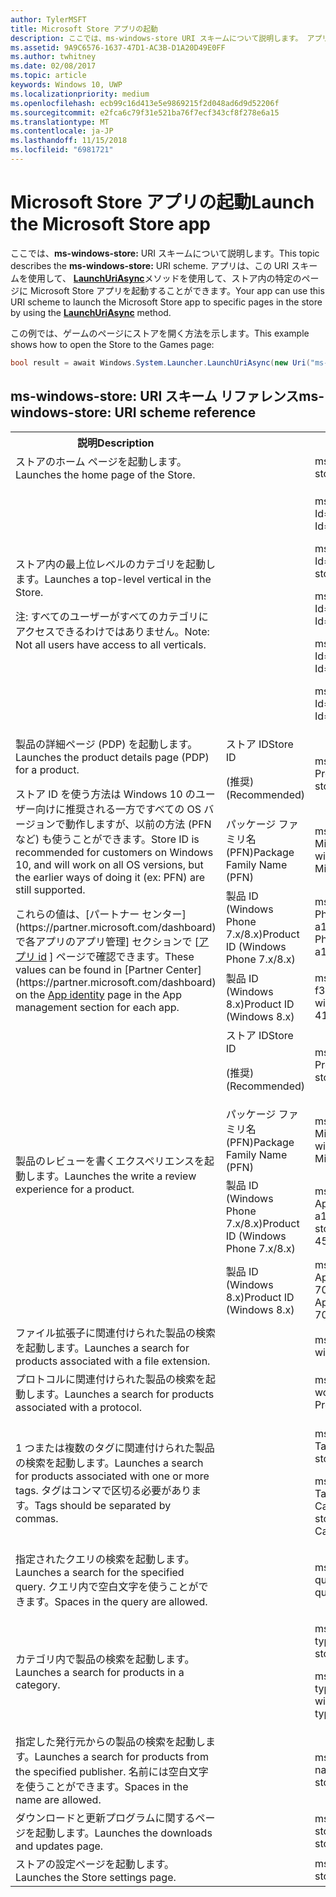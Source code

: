 ```yaml
---
author: TylerMSFT
title: Microsoft Store アプリの起動
description: ここでは、ms-windows-store URI スキームについて説明します。 アプリは、この URI スキームを使用して、ストア内の特定のページに Microsoft Store アプリを起動することができます。
ms.assetid: 9A9C6576-1637-47D1-AC3B-D1A20D49E0FF
ms.author: twhitney
ms.date: 02/08/2017
ms.topic: article
keywords: Windows 10, UWP
ms.localizationpriority: medium
ms.openlocfilehash: ecb99c16d413e5e9869215f2d048ad6d9d52206f
ms.sourcegitcommit: e2fca6c79f31e521ba76f7ecf343cf8f278e6a15
ms.translationtype: MT
ms.contentlocale: ja-JP
ms.lasthandoff: 11/15/2018
ms.locfileid: "6981721"
---
```

# <a name="launch-the-microsoft-store-app"></a><span data-ttu-id="c46a7-105">Microsoft Store アプリの起動</span><span class="sxs-lookup"><span data-stu-id="c46a7-105">Launch the Microsoft Store app</span></span>



<span data-ttu-id="c46a7-106">ここでは、**ms-windows-store:** URI スキームについて説明します。</span><span class="sxs-lookup"><span data-stu-id="c46a7-106">This topic describes the **ms-windows-store:** URI scheme.</span></span> <span data-ttu-id="c46a7-107">アプリは、この URI スキームを使用して、 [**LaunchUriAsync**](https://msdn.microsoft.com/library/windows/apps/hh701476)メソッドを使用して、ストア内の特定のページに Microsoft Store アプリを起動することができます。</span><span class="sxs-lookup"><span data-stu-id="c46a7-107">Your app can use this URI scheme to launch the Microsoft Store app to specific pages in the store by using the [**LaunchUriAsync**](https://msdn.microsoft.com/library/windows/apps/hh701476) method.</span></span>

<span data-ttu-id="c46a7-108">この例では、ゲームのページにストアを開く方法を示します。</span><span class="sxs-lookup"><span data-stu-id="c46a7-108">This example shows how to open the Store to the Games page:</span></span>

```cs
bool result = await Windows.System.Launcher.LaunchUriAsync(new Uri("ms-windows-store://navigatetopage/?Id=Games"));
```

## <a name="ms-windows-store-uri-scheme-reference"></a><span data-ttu-id="c46a7-109">ms-windows-store: URI スキーム リファレンス</span><span class="sxs-lookup"><span data-stu-id="c46a7-109">ms-windows-store: URI scheme reference</span></span>

<table>
<tr><th><span data-ttu-id="c46a7-110">説明</span><span class="sxs-lookup"><span data-stu-id="c46a7-110">Description</span></span></th><th></th><th><span data-ttu-id="c46a7-111">URI スキーム</span><span class="sxs-lookup"><span data-stu-id="c46a7-111">URI scheme</span></span></th></tr>
<tr><td><span data-ttu-id="c46a7-112">ストアのホーム ページを起動します。</span><span class="sxs-lookup"><span data-stu-id="c46a7-112">Launches the home page of the Store.</span></span></td><td /><td><span data-ttu-id="c46a7-113">ms-windows-store://home</span><span class="sxs-lookup"><span data-stu-id="c46a7-113">ms-windows-store://home</span></span></td></tr>
<tr><td><span data-ttu-id="c46a7-114">ストア内の最上位レベルのカテゴリを起動します。</span><span class="sxs-lookup"><span data-stu-id="c46a7-114">Launches a top-level vertical in the Store.</span></span><p><span data-ttu-id="c46a7-115">注: すべてのユーザーがすべてのカテゴリにアクセスできるわけではありません。</span><span class="sxs-lookup"><span data-stu-id="c46a7-115">Note: Not all users have access to all verticals.</span></span></p>
</td><td /><td>
<p><span data-ttu-id="c46a7-116">ms-windows-store://navigatetopage/?Id=Apps</span><span class="sxs-lookup"><span data-stu-id="c46a7-116">ms-windows-store://navigatetopage/?Id=Apps</span></span> </p>
<p><span data-ttu-id="c46a7-117">ms-windows-store://navigatetopage/?Id=Games</span><span class="sxs-lookup"><span data-stu-id="c46a7-117">ms-windows-store://navigatetopage/?Id=Games</span></span></p>
<p><span data-ttu-id="c46a7-118">ms-windows-store://navigatetopage/?Id=Music</span><span class="sxs-lookup"><span data-stu-id="c46a7-118">ms-windows-store://navigatetopage/?Id=Music</span></span></p>
<p><span data-ttu-id="c46a7-119">ms-windows-store://navigatetopage/?Id=Video</span><span class="sxs-lookup"><span data-stu-id="c46a7-119">ms-windows-store://navigatetopage/?Id=Video</span></span></p>
<p><span data-ttu-id="c46a7-120">ms-windows-store://navigatetopage/?Id=LOB</span><span class="sxs-lookup"><span data-stu-id="c46a7-120">ms-windows-store://navigatetopage/?Id=LOB</span></span></p>
</td>
</tr>
<tr>
<td rowspan="4"><span data-ttu-id="c46a7-121">製品の詳細ページ (PDP) を起動します。</span><span class="sxs-lookup"><span data-stu-id="c46a7-121">Launches the product details page (PDP) for a product.</span></span> <p><span data-ttu-id="c46a7-122">ストア ID を使う方法は Windows 10 のユーザー向けに推奨される一方ですべての OS バージョンで動作しますが、以前の方法 (PFN など) も使うことができます。</span><span class="sxs-lookup"><span data-stu-id="c46a7-122">Store ID is recommended for customers on Windows 10, and will work on all OS versions, but the earlier ways of doing it (ex: PFN) are still supported.</span></span></p>
<p><span data-ttu-id="c46a7-123">これらの値は、[パートナー センター](https://partner.microsoft.com/dashboard)で各アプリのアプリ管理] セクションで [<a href="https://msdn.microsoft.com/library/windows/apps/mt148561.aspx">アプリ id</a> ] ページで確認できます。</span><span class="sxs-lookup"><span data-stu-id="c46a7-123">These values can be found in [Partner Center](https://partner.microsoft.com/dashboard) on the <a href="https://msdn.microsoft.com/library/windows/apps/mt148561.aspx">App identity</a> page in the App management section for each app.</span></span></p>
</td>
<td>
<span data-ttu-id="c46a7-124">ストア ID</span><span class="sxs-lookup"><span data-stu-id="c46a7-124">Store ID</span></span> <p><span data-ttu-id="c46a7-125">(推奨)</span><span class="sxs-lookup"><span data-stu-id="c46a7-125">(Recommended)</span></span></p>
</td>
<td>
<p><span data-ttu-id="c46a7-126">ms-windows-store://pdp/?ProductId=9WZDNCRFHVJL</span><span class="sxs-lookup"><span data-stu-id="c46a7-126">ms-windows-store://pdp/?ProductId=9WZDNCRFHVJL</span></span></p>
</td>
</tr>
<tr>
<td><span data-ttu-id="c46a7-127">パッケージ ファミリ名 (PFN)</span><span class="sxs-lookup"><span data-stu-id="c46a7-127">Package Family Name (PFN)</span></span></td>
<td><span data-ttu-id="c46a7-128">ms-windows-store://pdp/?PFN= Microsoft.Office.OneNote_8wekyb3d8bbwe</span><span class="sxs-lookup"><span data-stu-id="c46a7-128">ms-windows-store://pdp/?PFN= Microsoft.Office.OneNote_8wekyb3d8bbwe</span></span>
</td>
</tr>
<tr>
<td><span data-ttu-id="c46a7-129">製品 ID (Windows Phone 7.x/8.x)</span><span class="sxs-lookup"><span data-stu-id="c46a7-129">Product ID (Windows Phone 7.x/8.x)</span></span></td>
<td><span data-ttu-id="c46a7-130">ms-windows-store://pdp/?PhoneAppId=ca05b3ab-f157-450c-8c49-a1f127f5e71d</span><span class="sxs-lookup"><span data-stu-id="c46a7-130">ms-windows-store://pdp/?PhoneAppId=ca05b3ab-f157-450c-8c49-a1f127f5e71d</span></span> </td>
</tr>
<tr>
<td><span data-ttu-id="c46a7-131">製品 ID (Windows 8.x)</span><span class="sxs-lookup"><span data-stu-id="c46a7-131">Product ID (Windows 8.x)</span></span></td>
<td><span data-ttu-id="c46a7-132">ms-windows-store://pdp/?AppId=f022389f-f3a6-417e-ad23-704fbdf57117</span><span class="sxs-lookup"><span data-stu-id="c46a7-132">ms-windows-store://pdp/?AppId=f022389f-f3a6-417e-ad23-704fbdf57117</span></span>
</td>
</tr>
<tr>
<td rowspan="4"><span data-ttu-id="c46a7-133">製品のレビューを書くエクスペリエンスを起動します。</span><span class="sxs-lookup"><span data-stu-id="c46a7-133">Launches the write a review experience for a product.</span></span></td>
<td><span data-ttu-id="c46a7-134">ストア ID</span><span class="sxs-lookup"><span data-stu-id="c46a7-134">Store ID</span></span> <p><span data-ttu-id="c46a7-135">(推奨)</span><span class="sxs-lookup"><span data-stu-id="c46a7-135">(Recommended)</span></span></p></td>
<td><span data-ttu-id="c46a7-136">ms-windows-store://review/?ProductId=9WZDNCRFHVJL</span><span class="sxs-lookup"><span data-stu-id="c46a7-136">ms-windows-store://review/?ProductId=9WZDNCRFHVJL</span></span> </td>
</tr>
<tr>
<td><span data-ttu-id="c46a7-137">パッケージ ファミリ名 (PFN)</span><span class="sxs-lookup"><span data-stu-id="c46a7-137">Package Family Name (PFN)</span></span></td>
<td><span data-ttu-id="c46a7-138">ms-windows-store://review/?PFN= Microsoft.Office.OneNote_8wekyb3d8bbwe</span><span class="sxs-lookup"><span data-stu-id="c46a7-138">ms-windows-store://review/?PFN= Microsoft.Office.OneNote_8wekyb3d8bbwe</span></span>
</td>
</tr>
<tr>
<td><span data-ttu-id="c46a7-139">製品 ID (Windows Phone 7.x/8.x)</span><span class="sxs-lookup"><span data-stu-id="c46a7-139">Product ID (Windows Phone 7.x/8.x)</span></span></td>
<td><span data-ttu-id="c46a7-140">ms-windows-store://reviewapp/?AppId=ca05b3ab-f157-450c-8c49-a1f127f5e71d</span><span class="sxs-lookup"><span data-stu-id="c46a7-140">ms-windows-store://reviewapp/?AppId=ca05b3ab-f157-450c-8c49-a1f127f5e71d</span></span> </td>
</tr>
<tr>
<td><span data-ttu-id="c46a7-141">製品 ID (Windows 8.x)</span><span class="sxs-lookup"><span data-stu-id="c46a7-141">Product ID (Windows 8.x)</span></span></td>
<td><span data-ttu-id="c46a7-142">ms-windows-store://review/?AppId=f022389f-f3a6-417e-ad23-704fbdf57117</span><span class="sxs-lookup"><span data-stu-id="c46a7-142">ms-windows-store://review/?AppId=f022389f-f3a6-417e-ad23-704fbdf57117</span></span> </td>
</tr>
<tr>
<td><span data-ttu-id="c46a7-143">ファイル拡張子に関連付けられた製品の検索を起動します。</span><span class="sxs-lookup"><span data-stu-id="c46a7-143">Launches a search for products associated with a file extension.</span></span> </td>
<td />
<td><span data-ttu-id="c46a7-144">ms-windows-store://assoc/?FileExt=pdf</span><span class="sxs-lookup"><span data-stu-id="c46a7-144">ms-windows-store://assoc/?FileExt=pdf</span></span>
</td>
</tr>
<tr>
<td><span data-ttu-id="c46a7-145">プロトコルに関連付けられた製品の検索を起動します。</span><span class="sxs-lookup"><span data-stu-id="c46a7-145">Launches a search for products associated with a protocol.</span></span></td>
<td />
<td><span data-ttu-id="c46a7-146">ms-windows-store://assoc/?Protocol=ms-word</span><span class="sxs-lookup"><span data-stu-id="c46a7-146">ms-windows-store://assoc/?Protocol=ms-word</span></span> </td>
</tr>
<tr>
<td><span data-ttu-id="c46a7-147">1 つまたは複数のタグに関連付けられた製品の検索を起動します。</span><span class="sxs-lookup"><span data-stu-id="c46a7-147">Launches a search for products associated with one or more tags.</span></span> <span data-ttu-id="c46a7-148">タグはコンマで区切る必要があります。</span><span class="sxs-lookup"><span data-stu-id="c46a7-148">Tags should be separated by commas.</span></span>
</td>
<td />
<td>
<p><span data-ttu-id="c46a7-149">ms-windows-store://assoc/?Tags=Photos_Rich_Media_Edit</span><span class="sxs-lookup"><span data-stu-id="c46a7-149">ms-windows-store://assoc/?Tags=Photos_Rich_Media_Edit</span></span> </p>
<p><span data-ttu-id="c46a7-150">ms-windows-store://assoc/?Tags=Photos_Rich_Media_Edit, Camera_Capture_App</span><span class="sxs-lookup"><span data-stu-id="c46a7-150">ms-windows-store://assoc/?Tags=Photos_Rich_Media_Edit, Camera_Capture_App</span></span></p>
</td>
</tr>
<tr>
<td>
<span data-ttu-id="c46a7-151">指定されたクエリの検索を起動します。</span><span class="sxs-lookup"><span data-stu-id="c46a7-151">Launches a search for the specified query.</span></span> <span data-ttu-id="c46a7-152">クエリ内で空白文字を使うことができます。</span><span class="sxs-lookup"><span data-stu-id="c46a7-152">Spaces in the query are allowed.</span></span>
</td>
<td />
<td><span data-ttu-id="c46a7-153">ms-windows-store://search/?query=OneNote</span><span class="sxs-lookup"><span data-stu-id="c46a7-153">ms-windows-store://search/?query=OneNote</span></span> </td>
</tr>
<tr>
<td><span data-ttu-id="c46a7-154">カテゴリ内で製品の検索を起動します。</span><span class="sxs-lookup"><span data-stu-id="c46a7-154">Launches a search for products in a category.</span></span></td>
<td />
<td>
<p><span data-ttu-id="c46a7-155">ms-windows-store://browse/?type=Apps&amp;cat=Productivity</span><span class="sxs-lookup"><span data-stu-id="c46a7-155">ms-windows-store://browse/?type=Apps&amp;cat=Productivity</span></span></p>
<p><span data-ttu-id="c46a7-156">ms-windows-store://browse/?type=Apps&amp;cat=Health+%26+fitness</span><span class="sxs-lookup"><span data-stu-id="c46a7-156">ms-windows-store://browse/?type=Apps&amp;cat=Health+%26+fitness</span></span> </p>
</td>
</tr>
<tr>
<td><span data-ttu-id="c46a7-157">指定した発行元からの製品の検索を起動します。</span><span class="sxs-lookup"><span data-stu-id="c46a7-157">Launches a search for products from the specified publisher.</span></span> <span data-ttu-id="c46a7-158">名前には空白文字を使うことができます。</span><span class="sxs-lookup"><span data-stu-id="c46a7-158">Spaces in the name are allowed.</span></span>
</td>
<td />
<td><span data-ttu-id="c46a7-159">ms-windows-store://publisher/?name=Microsoft Corporation</span><span class="sxs-lookup"><span data-stu-id="c46a7-159">ms-windows-store://publisher/?name=Microsoft Corporation</span></span>
</td>
</tr>
<tr><td><span data-ttu-id="c46a7-160">ダウンロードと更新プログラムに関するページを起動します。</span><span class="sxs-lookup"><span data-stu-id="c46a7-160">Launches the downloads and updates page.</span></span></td>
<td />
<td><span data-ttu-id="c46a7-161">ms-windows-store://downloadsandupdates</span><span class="sxs-lookup"><span data-stu-id="c46a7-161">ms-windows-store://downloadsandupdates</span></span> </td>
</tr>
<tr>
<td><span data-ttu-id="c46a7-162">ストアの設定ページを起動します。</span><span class="sxs-lookup"><span data-stu-id="c46a7-162">Launches the Store settings page.</span></span></td>
<td />
<td><span data-ttu-id="c46a7-163">ms-windows-store://settings</span><span class="sxs-lookup"><span data-stu-id="c46a7-163">ms-windows-store://settings</span></span> </td>
</tr>
</table>

 

 
